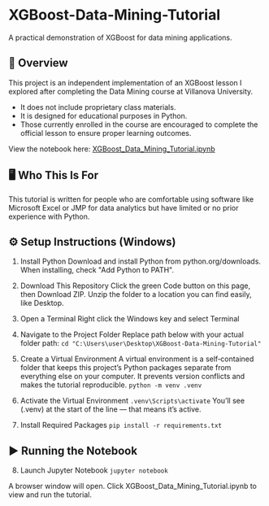 # XGBoost-Data-Mining-Tutorial
A practical demonstration of XGBoost for data mining applications.


## 📖 Overview

This project is an independent implementation of an XGBoost lesson I explored after completing the Data Mining course at Villanova University.
- It does not include proprietary class materials.
- It is designed for educational purposes in Python.
- Those currently enrolled in the course are encouraged to complete the official lesson to ensure proper learning outcomes.

View the notebook here:
[XGBoost_Data_Mining_Tutorial.ipynb](https://github.com/drew-ilik/XGBoost-Data-Mining-Tutorial/blob/main/XGBoost%20Demonstration.ipynb)

## 🖥 Who This Is For
This tutorial is written for people who are comfortable using software like Microsoft Excel or JMP for data analytics but have limited or no prior experience with Python.

## ⚙️ Setup Instructions (Windows)

1. Install Python
Download and install Python from python.org/downloads.
When installing, check "Add Python to PATH".

2. Download This Repository
Click the green Code button on this page, then Download ZIP.
Unzip the folder to a location you can find easily, like Desktop.

3. Open a Terminal
Right click the Windows key and select Terminal

4. Navigate to the Project Folder
Replace path below with your actual folder path:
`cd "C:\Users\user\Desktop\XGBoost-Data-Mining-Tutorial"`

5. Create a Virtual Environment
A virtual environment is a self‑contained folder that keeps this project’s Python packages separate from everything else on your computer.
It prevents version conflicts and makes the tutorial reproducible.
`python -m venv .venv`

6. Activate the Virtual Environment
`.venv\Scripts\activate`
You’ll see (.venv) at the start of the line — that means it’s active.

7. Install Required Packages
`pip install -r requirements.txt`

## ▶️ Running the Notebook

8. Launch Jupyter Notebook
`jupyter notebook`

A browser window will open. Click XGBoost_Data_Mining_Tutorial.ipynb to view and run the tutorial.